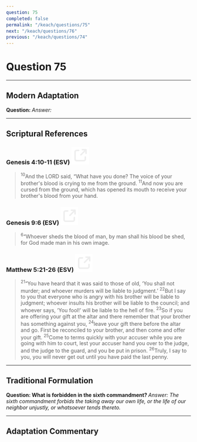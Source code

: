 ```yaml
---
question: 75
completed: false
permalink: "/keach/questions/75"
next: "/keach/questions/76"
previous: "/keach/questions/74"
---
```

# Question 75
---
## Modern Adaptation
<strong>
    Question:
</strong>

<em>
    Answer:
</em>

---
## Scriptural References
### Genesis 4:10-11 (ESV) <a href="https://biblegateway.com/passage/?search=Genesis+4%3A10-11&version=ESV"><img src="/assets/svg/link.svg"/></a>
> <sup>10</sup>And the LORD said, “What have you done? The voice of your brother's blood is crying to me from the ground.
> <sup>11</sup>And now you are cursed from the ground, which has opened its mouth to receive your brother's blood from your hand.

### Genesis 9:6 (ESV) <a href="https://biblegateway.com/passage/?search=Genesis+9%3A6&version=ESV"><img src="/assets/svg/link.svg"/></a>
> <sup>6</sup>“Whoever sheds the blood of man, by man shall his blood be shed, for God made man in his own image.

### Matthew 5:21-26 (ESV) <a href="https://biblegateway.com/passage/?search=Matthew+5%3A21-26&version=ESV"><img src="/assets/svg/link.svg"/></a>
> <sup>21</sup>“You have heard that it was said to those of old, ‘You shall not murder; and whoever murders will be liable to judgment.’
> <sup>22</sup>But I say to you that everyone who is angry with his brother will be liable to judgment; whoever insults his brother will be liable to the council; and whoever says, ‘You fool!’ will be liable to the hell of fire.
> <sup>23</sup>So if you are offering your gift at the altar and there remember that your brother has something against you,
> <sup>24</sup>leave your gift there before the altar and go. First be reconciled to your brother, and then come and offer your gift.
> <sup>25</sup>Come to terms quickly with your accuser while you are going with him to court, lest your accuser hand you over to the judge, and the judge to the guard, and you be put in prison.
> <sup>26</sup>Truly, I say to you, you will never get out until you have paid the last penny.

---
## Traditional Formulation
<strong>
    Question: What is forbidden in the sixth commandment?
</strong>

<em>
    Answer: The sixth commandment forbids the taking away our own life, or the life of our neighbor unjustly, or whatsoever tends thereto.
</em>

---
## Adaptation Commentary
